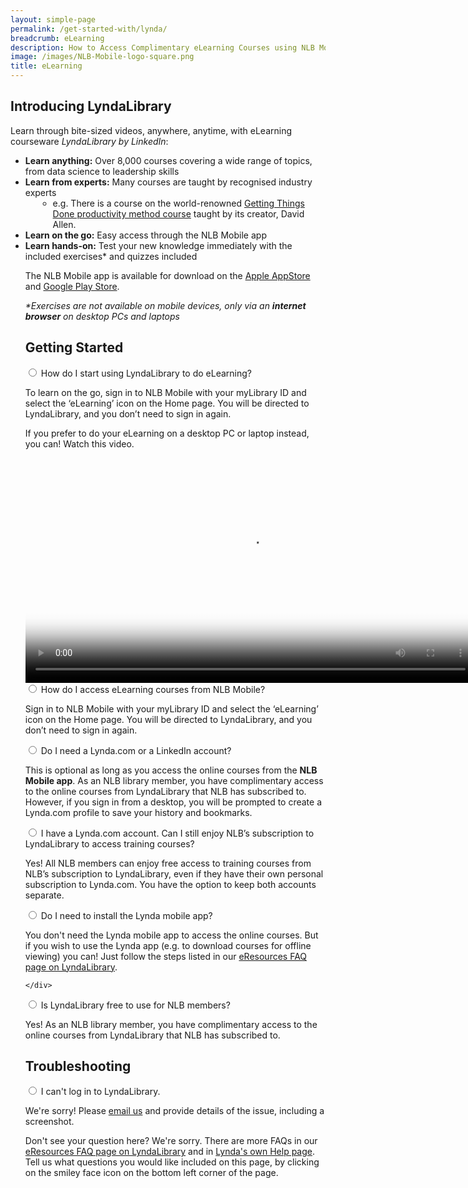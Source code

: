 ```yaml
---
layout: simple-page
permalink: /get-started-with/lynda/
breadcrumb: eLearning
description: How to Access Complimentary eLearning Courses using NLB Mobile
image: /images/NLB-Mobile-logo-square.png
title: eLearning
---
```

<h2>Introducing LyndaLibrary</h2>

Learn through bite-sized videos, anywhere, anytime, with eLearning courseware <i>LyndaLibrary by LinkedIn</i>:
<ul>   
	<li> <b>Learn anything:</b> Over 8,000 courses covering a wide range of topics, from data science to leadership skills</li>
	<li> <b>Learn from experts:</b> Many courses are taught by recognised industry experts
	<ul>
            <li style="margin-left: 20px;">e.g. There is a course on the world-renowned <a href="https://www.lynda.com/Business-Skills-tutorials/Getting-Things-Done/170776-2.html?srchtrk=index%3a2%0alinktypeid%3a2%0aq%3adavid+allen%0apage%3a1%0as%3arelevance%0asa%3atrue%0aproducttypeid%3a2">Getting Things Done productivity method course</a> taught by its creator, David Allen. </li>
    </ul>
	<li> <b>Learn on the go:</b> Easy access through the NLB Mobile app</li>
	<li> <b>Learn hands-on:</b> Test your new knowledge immediately with the included exercises* and quizzes included</li>

<p>The NLB Mobile app is available for download on the <a href="https://itunes.apple.com/sg/app/nlb-mobile/id1147053983?mt=8">Apple AppStore</a> and <a href="https://play.google.com/store/apps/details?id=sg.gov.nlb.nlbmobile">Google Play Store</a>.</p>    

<p><i>*Exercises are not available on mobile devices, only via an <b>internet browser</b> on desktop PCs and laptops</i></p>

<p><h2>Getting Started</h2></p>
<div class="acc-kontainer">          
	<div>
<div>
		<input type="radio" name="acc" id="acc1">
        <label for="acc1">How do I start using LyndaLibrary to do eLearning? </label>
<div class="acc-body">
  <p>To learn on the go, sign in to NLB Mobile with your myLibrary ID and select the ‘eLearning’ icon on the Home page. You will be directed to LyndaLibrary, and you don’t need to sign in again.
      </p>
      <p>If you prefer to do your eLearning on a desktop PC or laptop instead, you can! Watch this video.<!--Just follow the steps detailed in our <a href="http://eresources.nlb.gov.sg/main/Help/LyndaLibrary#step_desktop">eResources FAQ page</a>.--></p>
	<div class="vd">
     <video width="720px" poster="/images/lyndalibrary steps thumbnail.png" controls>
  <source src="/images/lyndalibrary steps.mp4" type="video/mp4" />
</video>
</div>


</div></div>

<div>
		<input type="radio" name="acc" id="acc2">
        <label for="acc2">How do I access eLearning courses from NLB Mobile? </label>

<div class="acc-body">
  <p>Sign in to NLB Mobile with your myLibrary ID and select the ‘eLearning’ icon on the Home page. You will be directed to LyndaLibrary, and you don’t need to sign in again.
      </p>

</div></div>

<div>
		<input type="radio" name="acc" id="acc3">
        <label for="acc3">Do I need a Lynda.com or a LinkedIn account? </label>

<div class="acc-body">
	<p>This is optional as long as you access the online courses from the <b>NLB Mobile app</b>. As an NLB library member, you have complimentary access to the online courses from LyndaLibrary that NLB has subscribed to. However, if you sign in from a desktop, you will be prompted to create a Lynda.com profile to save your history and bookmarks.</p>
    </div>
</div>

<div>
		<input type="radio" name="acc" id="acc4">
        <label for="acc4">I have a Lynda.com account. Can I still enjoy NLB’s subscription to LyndaLibrary to
access training courses?</label>
<div class="acc-body">
      <p>Yes! All NLB members can enjoy free access to training courses from NLB’s subscription to LyndaLibrary, even if they have their own personal subscription to Lynda.com. You have the option to keep both accounts separate. </p>
    </div>
    </div>

<div>
		<input type="radio" name="acc" id="acc5">
        <label for="acc5">Do I need to install the Lynda mobile app?</label>
<div class="acc-body">
      <p>You don't need the Lynda mobile app to access the online courses. But if you wish to use the Lynda app (e.g. to download courses for offline viewing) you can! Just follow the steps listed in our <a href="http://eresources.nlb.gov.sg/main/Help/LyndaLibrary#step_mobile">eResources FAQ page on LyndaLibrary</a>.</p>
    </div>

    </div>

<div>
		<input type="radio" name="acc" id="acc6">
        <label for="acc6">Is LyndaLibrary free to use for NLB members?</label>
        <div class="acc-body">
      <p>Yes! As an NLB library member, you have complimentary access to the online courses from LyndaLibrary that NLB has subscribed to.</p>
      </div>
            </div>
</div><!--close FAQ-section-->

<h2>Troubleshooting</h2>
<div>
		<input type="radio" name="acc" id="acc7">
        <label for="acc7">I can't log in to LyndaLibrary.</label>
        <div class="acc-body">
            <p>We're sorry! Please <a href="mailto:enquiry@nlb.gov.sg" target="_top">email us</a> and provide details of the issue, including a screenshot.</p>
      </div>
            </div>
<p>Don't see your question here? We're sorry. There are more FAQs in our <a href="http://eresources.nlb.gov.sg/main/Pages/MobileDevices">eResources FAQ page on LyndaLibrary</a> and in <a href="https://www.linkedin.com/help/lynda">Lynda's own Help page</a>. Tell us what questions you would like included on this page, by clicking on the smiley face icon on the bottom left corner of the page. </p>

